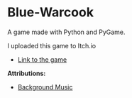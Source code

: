# Blue-Warcook
A game made with Python and PyGame.

I uploaded this game to Itch.io

 - [Link to the game](https://dragonwf.itch.io/blue-warcook)
 
**Attributions:**
- [Background Music](https://soundcloud.com/juhanijunkala/sets/retro-game-music-pack-loop)
